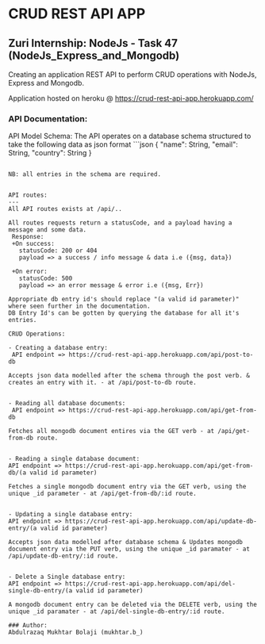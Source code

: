 # CRUD REST API APP
## Zuri Internship: NodeJs - Task 47 (NodeJs_Express_and_Mongodb)
 Creating an application REST API to perform CRUD operations with NodeJs, Express and Mongodb.
 
 Application hosted on heroku @ https://crud-rest-api-app.herokuapp.com/

### API Documentation:
 API Model Schema:
 The API operates on a database schema structured to take the following data as json format
 	```json
   {
 		"name": String,
 		"email": String,
 		"country": String
 	}
   ```
	
 NB: all entries in the schema are required.


 API routes:
---
 All API routes exists at /api/..

 All routes requests return a statusCode, and a payload having a message and some data.
    Response:
    +On success:
      statusCode: 200 or 404
      payload => a success / info message & data i.e ({msg, data})
    
    +On error:
      statusCode: 500
      payload => an error message & error i.e ({msg, Err})

 Appropriate db entry id's should replace "(a valid id parameter)" where seen further in the documentation.
 DB Entry Id's can be gotten by querying the database for all it's entries.

 CRUD Operations:

 - Creating a database entry:
    API endpoint => https://crud-rest-api-app.herokuapp.com/api/post-to-db
  
  Accepts json data modelled after the schema through the post verb. & creates an entry with it. - at /api/post-to-db route.
  

 - Reading all database documents:
    API endpoint => https://crud-rest-api-app.herokuapp.com/api/get-from-db
  
  Fetches all mongodb document entires via the GET verb - at /api/get-from-db route.
  

 - Reading a single database document:
  API endpoint => https://crud-rest-api-app.herokuapp.com/api/get-from-db/(a valid id parameter)
  
  Fetches a single mongodb document entry via the GET verb, using the unique _id parameter - at /api/get-from-db/:id route.
  
	
 - Updating a single database entry:
  API endpoint => https://crud-rest-api-app.herokuapp.com/api/update-db-entry/(a valid id parameter)
  
  Accepts json data modelled after database schema & Updates mongodb document entry via the PUT verb, using the unique _id paramater - at /api/update-db-entry/:id route.
	

 - Delete a Single database entry:
  API endpoint => https://crud-rest-api-app.herokuapp.com/api/del-single-db-entry/(a valid id parameter)
  
  A mongodb document entry can be deleted via the DELETE verb, using the unique _id paramater - at /api/del-single-db-entry/:id route.
  
### Author:
  Abdulrazaq Mukhtar Bolaji (mukhtar.b_)
  
  
  
  
  
  
  
  
  
  
  
  
  
  